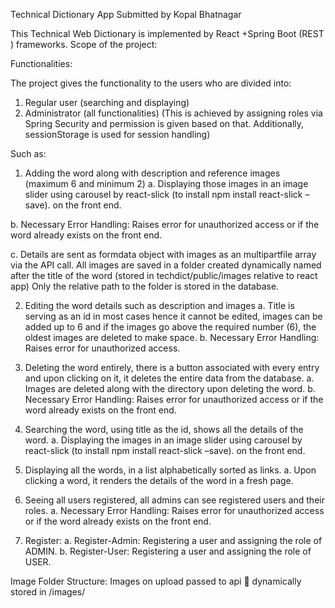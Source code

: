 Technical Dictionary App
Submitted by Kopal Bhatnagar


This Technical Web Dictionary is implemented by React +Spring Boot (REST ) frameworks.
Scope of the project:

Functionalities:

The project gives the functionality to the users who are divided into:
1.	Regular user (searching and displaying)
2.	Administrator (all functionalities)
(This is achieved by assigning roles via Spring Security and permission is given based on that. Additionally, sessionStorage is used for session handling)

Such as:
1.	Adding the word along with description and reference images (maximum 6 and minimum 2)
a.	Displaying those images in an image slider using carousel by react-slick (to install npm install react-slick –save). on the front end.

b.	Necessary Error Handling:  Raises error for unauthorized access or if the word already exists on the front end.

c.	Details are sent as formdata object with images as an multipartfile array via the API call. All images are saved in a folder created dynamically named after the title of the word (stored in techdict/public/images relative to react app)  Only the relative path to the folder is stored in the database. 


2.	Editing the word details such as description and images
a.	Title is serving as an id in most cases hence it cannot be edited, images can be added up to 6 and if the images go above the required number (6), the oldest images are deleted to make space.
b.	Necessary Error Handling:  Raises error for unauthorized access.

3.	Deleting the word entirely, there is a button associated with every entry and upon clicking on it, it deletes the entire data from the database.
a.	Images are deleted along with the directory upon deleting the word.
b.	Necessary Error Handling:  Raises error for unauthorized access or if the word already exists on the front end.

4.	Searching the word, using title as the id, shows all the details of the word.
a.	Displaying the images in an image slider using carousel by react-slick (to install npm install react-slick –save). on the front end.
5.	Displaying all the words, in a list alphabetically sorted as links.
a.	Upon clicking a word, it renders the details of the word in a fresh page.
6.	Seeing all users registered, all admins can see registered users and their roles.
a.	Necessary Error Handling:  Raises error for unauthorized access or if the word already exists on the front end.
7.	Register:
a.	Register-Admin: Registering a user and assigning the role of ADMIN.
b.	Register-User: Registering a user and assigning the role of USER.

Image Folder Structure: 
Images on upload passed to api  dynamically stored in /images/<title>/image.jpg (directories are created if don’t exist)
 





 

•	For seamless working of project on another machine  please change the variable value of the 
Class variable called: ‘base url’ in the FileUpload.java (located in com.techdict.app.helper package) to the value where the whole project resides.
 
The reason this method was approached because Chrome/IE do not support local resource retrieving, images would have to be stored in a cloud server, which could not be achieved in this duration of time
